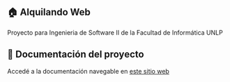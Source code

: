 ## 🏠 Alquilando Web
Proyecto para Ingenieria de Software II de la Facultad de Informática UNLP
## 📄 Documentación del proyecto
Accedé a la documentación navegable en [este sitio web]([https://consuelovereau.github.io/AlquilandoWebFinal/])
